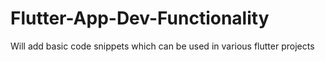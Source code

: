 # Flutter-App-Dev-Functionality
Will add basic code snippets which can be used in various flutter projects
